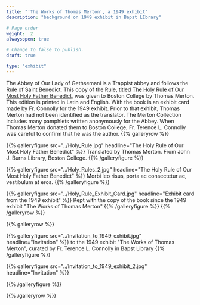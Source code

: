 ```yaml
---
title: "'The Works of Thomas Merton', a 1949 exhibit"
description: "background on 1949 exhibit in Bapst LIbrary"

# Page order
weight:  2
alwaysopen: true

# Change to false to publish.
draft: true

type: "exhibit"
---
```

The Abbey of Our Lady of Gethsemani is a Trappist abbey and follows the Rule of Saint Benedict. This copy of the Rule, titled [The Holy Rule of Our Most Holy Father Benedict](https://bc-primo.hosted.exlibrisgroup.com/primo-explore/fulldisplay?docid=ALMA-BC21369972240001021&context=L&vid=bclib_new&search_scope=bcl&tab=bcl_only&lang=en_US), was given to Boston College by Thomas Merton. This edition is printed in Latin and English. With the book is an exhibit card made by Fr. Connolly for the 1949 exhibit. Prior to that exhibit, Thomas Merton had not been identified as the translator. The Merton Collection includes many pamphlets written anonymously for the Abbey. When Thomas Merton donated them to Boston College, Fr. Terence L. Connolly was careful to confirm that he was the author.
{{% galleryrow %}}

{{% galleryfigure src="../Holy_Rule.jpg" headline="The Holy Rule of Our Most Holy Father Benedict" %}}
Translated by Thomas Merton. From John J. Burns Library, Boston College.
{{% /galleryfigure %}}

{{% galleryfigure src="../Holy_Rules_2.jpg" headline="The Holy Rule of Our Most Holy Father Benedict" %}}
Morbi leo risus, porta ac consectetur ac, vestibulum at eros.
{{% /galleryfigure %}}

{{% galleryfigure src="../Holy_Rule_Exhibit_Card.jpg" headline="Exhibit card from the 1949 exhibit" %}}
Kept with the copy of the book since the 1949 exhibit "The Works of Thomas Merton"
{{% /galleryfigure %}}
{{% /galleryrow %}}

{{% galleryrow %}}

{{% galleryfigure src="../Invitation_to_1949_exhibit.jpg" headline="Invitation" %}}
to the 1949 exhibit "The Works of Thomas Merton", curated by Fr. Terence L. Connolly in Bapst Library
{{% /galleryfigure %}}

{{% galleryfigure src="../Invitation_to_1949_exhibit_2.jpg" headline="Invitation" %}}

{{% /galleryfigure %}}

{{% /galleryrow %}}